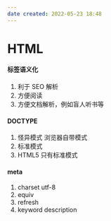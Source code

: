 ```yaml
---
date created: 2022-05-23 18:48
---
```


# HTML

#### 标签语义化

1. 利于 SEO 解析
2. 方便阅读
3. 方便文档解析，例如盲人听书等

#### DOCTYPE

1. 怪异模式 浏览器自带模式
2. 标准模式
3. HTML5 只有标准模式

#### meta
1. charset utf-8
2. equiv
3. refresh
4. keyword description
